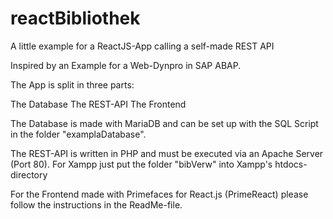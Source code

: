 # reactBibliothek
A little example for a ReactJS-App calling a self-made REST API

Inspired by an Example for a Web-Dynpro in SAP ABAP.

The App is split in three parts: 

The Database
The REST-API
The Frontend

The Database is made with MariaDB and can be set up with the SQL Script in the folder "examplaDatabase".

The REST-API is written in PHP and must be executed via an Apache Server (Port 80). For Xampp just put the folder "bibVerw" into Xampp's htdocs-directory

For the Frontend made with Primefaces for React.js (PrimeReact) please follow the instructions in the ReadMe-file. 
